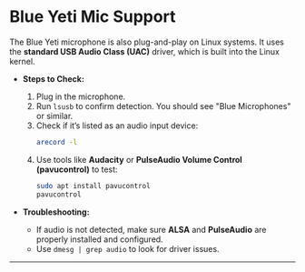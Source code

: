 # Blue Yeti Mic Support

The Blue Yeti microphone is also plug-and-play on Linux systems. It uses the **standard USB Audio Class (UAC)** driver, which is built into the Linux kernel.

- **Steps to Check:**
  1. Plug in the microphone.
  2. Run `lsusb` to confirm detection. You should see "Blue Microphones" or similar.
  3. Check if it’s listed as an audio input device:
     ```bash
     arecord -l
     ```
  4. Use tools like **Audacity** or **PulseAudio Volume Control (pavucontrol)** to test:
     ```bash
     sudo apt install pavucontrol
     pavucontrol
     ```

- **Troubleshooting:**
  - If audio is not detected, make sure **ALSA** and **PulseAudio** are properly installed and configured.
  - Use `dmesg | grep audio` to look for driver issues.

---
